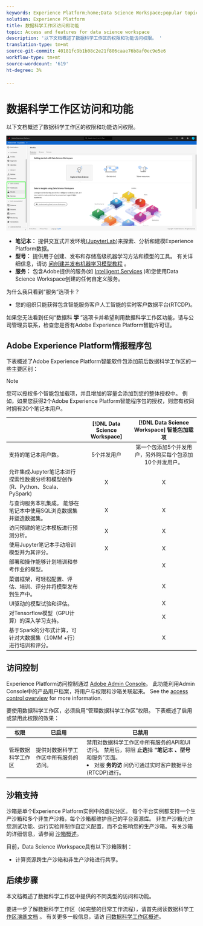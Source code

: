 ```yaml
---
keywords: Experience Platform;home;Data Science Workspace;popular topics;access control;sandbox;intelligence pack;dsw features;dsw access;Adobe Experience Platform Intelligence;intelligence;aep intelligence package
solution: Experience Platform
title: 数据科学工作区访问和功能
topic: Access and features for data science workspace
description: '以下文档概述了数据科学工作区的权限和功能访问权限。 '
translation-type: tm+mt
source-git-commit: 40181fc9b1b08c2e21f806caae76b8af0ec9e5e6
workflow-type: tm+mt
source-wordcount: '619'
ht-degree: 3%

---
```



# 数据科学工作区访问和功能

以下文档概述了数据科学工作区的权限和功能访问权限。

![DSW选项卡](./images/access/platform-tabs.png)

- **笔记本：** 提供交互式开发环境[(JupyterLab](./jupyterlab/overview.md))来探索、分析和建模Experience Platform数据。
- **型号：** 提供用于创建、发布和存储高级机器学习方法和模型的工具。 有关详细信息，请访 [问创建并发布机器学习模型教程](./models-recipes/create-publish-model.md) 。
- **服务：** 包含Adobe提供的服务(如 [Intelligent Services](../intelligent-services/home.md) )和您使用Data Science Workspace创建的任何自定义服务。

为什么我只看到“服务”选项卡？

- 您的组织只能获得包含智能服务客户人工智能的实时客户数据平台(RTCDP)。

如果您无法看到任何“数据科 **学** ”选项卡并希望利用数据科学工作区功能，请与公司管理员联系，检查您是否有Adobe Experience Platform智能许可证。

## Adobe Experience Platform情报程序包

下表概述了Adobe Experience Platform智能软件包添加前后数据科学工作区的一些主要区别：

>[!NOTE]
>
>您可以授权多个智能包加载项，并且增加的容量会添加到您的整体授权中。 例如，如果您获得2个Adobe Experience Platform智能程序包的授权，则您有权同时拥有20个笔记本用户。

|  | [!DNL Data Science Workspace] | [!DNL Data Science Workspace] 智能包加载项 |
| --- | :---: | :---: |
| 支持的笔记本用户数。 | 5个并发用户 | 第一个包添加5个并发用户，另外购买每个包添加10个并发用户。 |
| 允许集成Jupyter笔记本进行探索性数据分析和模型创作(R、Python、Scala、PySpark) | X | X |
| 与查询服务本机集成。 能够在笔记本中使用SQL浏览数据集并塑造数据集。 | X | X |
| 访问预建的笔记本模板进行预测分析。 | X | X |
| 使用Jupyter笔记本手动培训模型并为其评分。 | X | X |
| 部署和操作能够计划培训和参考作业的模型。 |  | X |
| 菜谱框架，可轻松配置、评估、培训、评分并将模型发布到生产中。 |  | X |
| UI驱动的模型试验和评估。 |  | X |
| 对Tensorflow模型（GPU计算）的深入学习支持。 |  | X |
| 基于Spark的分布式计算，可针对大数据集（10MM +行）进行培训和评分。 |  | X |

## 访问控制

Experience Platform访问控制通过 [Adobe Admin Console](https://adminconsole.adobe.com)。 此功能利用Admin Console中的产品用户档案，将用户与权限和沙箱关联起来。 See the [access control overview](../access-control/home.md) for more information.

要使用数据科学工作区，必须启用“管理数据科学工作区”权限。 下表概述了启用或禁用此权限的效果：

| 权限 | 已启用 | 已禁用 |
|---|---|---|
| 管理数据科学工作区 | 提供对数据科学工作区中所有服务的访问。 | 禁用对数据科学工作区中所有服务的API和UI访问。 禁用后，将阻 **止选**&#x200B;择 **“笔记**&#x200B;本 **、型号** 和服务”页面。 <li>对服 **务的访** 问仍可通过实时客户数据平台(RTCDP)进行。</li> |

## 沙箱支持

沙箱是单个Experience Platform实例中的虚拟分区。 每个平台实例都支持一个生产沙箱和多个非生产沙箱，每个沙箱都维护自己的平台资源库。 非生产沙箱允许您测试功能、运行实验并制作自定义配置，而不会影响您的生产沙箱。 有关沙箱的详细信息，请参阅 [沙箱概述](../sandboxes/home.md)。

目前，Data Science Workspace具有以下沙箱限制：

- 计算资源跨生产沙箱和非生产沙箱进行共享。

## 后续步骤

本文档概述了数据科学工作区中提供的不同类型的访问和功能。

要进一步了解数据科学工作区（如完整的日常工作流程），请首先阅读数据科学工 [作区演练文档](./walkthrough.md) 。 有关更多一般信息，请访 [问数据科学工作区概述](./home.md)。